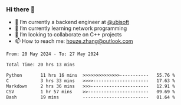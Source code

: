 ### Hi there 👋
- 🔭 I’m currently a backend engineer at [@ubisoft](https://github.com/ubisoft)
- 🌱 I’m currently learning network programming
- 👯 I’m looking to collaborate on C++ projects
- 📫 How to reach me: houze.zhang@outlook.com

<!--START_SECTION:waka-->

```txt
From: 20 May 2024 - To: 27 May 2024

Total Time: 20 hrs 13 mins

Python       11 hrs 16 mins  >>>>>>>>>>>>>>-----------   55.76 %
C            3 hrs 33 mins   >>>>---------------------   17.63 %
Markdown     2 hrs 36 mins   >>>----------------------   12.91 %
CSV          1 hr 57 mins    >>-----------------------   09.69 %
Bash         19 mins         -------------------------   01.64 %
```

<!--END_SECTION:waka-->
